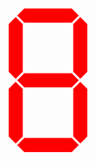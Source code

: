 <?xml version="1.0"?>
<svg xmlns="http://www.w3.org/2000/svg" width="192" height="320" viewBox="-1 -1 12 20" stroke="#FFF" stroke-width=".25">
<polygon id="a" fill="#F00" points="1, 1  2, 0  8, 0  9, 1  8, 2  2, 2"/>
<polygon id="b" fill="#F00" points="9, 1 10, 2 10, 8  9, 9  8, 8  8, 2"/>
<polygon id="c" fill="#F00" points="9, 9 10,10 10,16  9,17  8,16  8,10"/>
<polygon id="d" fill="#F00" points="9,17  8,18  2,18  1,17  2,16  8,16"/>
<polygon id="e" fill="#F00" points="1,17  0,16  0,10  1, 9  2,10  2,16"/>
<polygon id="f" fill="#F00" points="1, 9  0, 8  0, 2  1, 1  2, 2  2, 8"/>
<polygon id="g" fill="#F00" points="1, 9  2, 8  8, 8  9, 9  8,10  2,10"/>
</svg>
